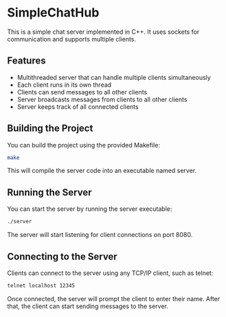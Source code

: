 # SimpleChatHub

This is a simple chat server implemented in C++. It uses sockets for communication and supports multiple clients.

## Features

- Multithreaded server that can handle multiple clients simultaneously
- Each client runs in its own thread
- Clients can send messages to all other clients
- Server broadcasts messages from clients to all other clients
- Server keeps track of all connected clients

## Building the Project

You can build the project using the provided Makefile:

```sh
make
```

This will compile the server code into an executable named server.

## Running the Server

You can start the server by running the server executable:

```sh
./server
```

The server will start listening for client connections on port 8080.

## Connecting to the Server

Clients can connect to the server using any TCP/IP client, such as telnet:

```sh
telnet localhost 12345
```

Once connected, the server will prompt the client to enter their name. After that, the client can start sending messages to the server.
